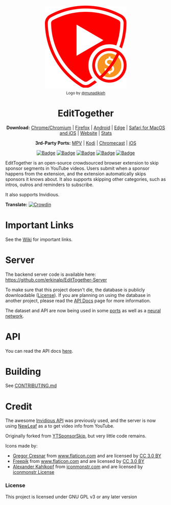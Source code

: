 <p align="center">
  <a href="https://github.com/erkinalp/EditTogether"><img src="public/icons/LogoEditTogether256px.png" alt="Logo"></img></a>

  <br/>
  <sub>Logo by <a href="https://github.com/munadikieh">@munadikieh</a></sub>
</p>

<h1 align="center">EditTogether</h1>

<p align="center">
  <b>Download:</b>
  <a href="https://chrome.google.com/webstore/detail/mnjggcdmjocbbbhaepdhchncahnbgone">Chrome/Chromium</a> |
  <a href="https://addons.mozilla.org/addon/edittogether/?src=external-github">Firefox</a> |
  <a href="https://github.com/erkinalp/EditTogether/wiki/Android">Android</a> |
  <a href="https://github.com/erkinalp/EditTogether/wiki/Edge">Edge</a> |
  <a href="https://github.com/erkinalp/EditTogether/wiki/Safari">Safari for MacOS and iOS</a> |
  <a href="https://github.com/erkinalp/EditTogether">Website</a> |
  <a href="https://github.com/erkinalp/EditTogether">Stats</a>
</p>

<p align="center">
  <b>3rd-Party Ports:</b>
  <a href="https://github.com/erkinalp/EditTogether/wiki/3rd-Party-Ports#mpv-media-player">MPV</a> |
  <a href="https://github.com/erkinalp/EditTogether/wiki/3rd-Party-Ports#kodi">Kodi</a> |
  <a href="https://github.com/erkinalp/EditTogether/wiki/3rd-Party-Ports#Chromecast">Chromecast</a> |
  <a href="https://github.com/erkinalp/EditTogether/wiki/3rd-Party-Ports#ios">iOS</a>
</p>

<p align="center">
    <a href="https://addons.mozilla.org/addon/edittogether/?src=external-github"><img src="https://img.shields.io/amo/users/edittogether?label=Firefox%20Users" alt="Badge"></img></a>
    <a href="https://chrome.google.com/webstore/detail/mnjggcdmjocbbbhaepdhchncahnbgone"><img src="https://img.shields.io/chrome-web-store/users/mnjggcdmjocbbbhaepdhchncahnbgone?label=Chrome%20Users" alt="Badge"></img></a>
    <a href="https://github.com/erkinalp/EditTogether"><img src="https://img.shields.io/badge/dynamic/json?label=Submissions&query=totalSubmissions&suffix=%20segments&url=http%3A%2F%2Fsponsor.ajay.app%2Fapi%2FgetTotalStats&color=darkred" alt="Badge"></img></a>
    <a href="https://github.com/erkinalp/EditTogether"><img src="https://img.shields.io/badge/dynamic/json?label=Active%20Users&query=apiUsers&url=http%3A%2F%2Fsponsor.ajay.app%2Fapi%2FgetTotalStats&color=darkblue" alt="Badge"></img></a>
    <a href="https://github.com/erkinalp/EditTogether"><img src="https://img.shields.io/badge/dynamic/json?label=Time%20Saved%20From%20Skips&query=daysSaved&url=http%3A%2F%2Fsponsor.ajay.app%2Fapi%2FgetDaysSavedFormatted&color=darkgreen&suffix=%20days" alt="Badge"></img></a>
</p>



EditTogether is an open-source crowdsourced browser extension to skip sponsor segments in YouTube videos. Users submit when a sponsor happens from the extension, and the extension automatically skips sponsors it knows about. It also supports skipping other categories, such as intros, outros and reminders to subscribe.

It also supports Invidious.

**Translate:** [![Crowdin](https://badges.crowdin.net/edittogether/localized.svg)](https://crowdin.com/project/edittogether)

# Important Links

See the [Wiki](https://github.com/erkinalp/EditTogether/wiki) for important links.

# Server

The backend server code is available here: https://github.com/erkinalp/EditTogether-Server

To make sure that this project doesn't die, the database is publicly downloadable ([License](https://github.com/erkinalp/EditTogether/wiki/Database-and-API-License)). If you are planning on using the database in another project, please read the [API Docs](https://github.com/erkinalp/EditTogether/wiki/API_Docs) page for more information.

The dataset and API are now being used in some [ports](https://github.com/erkinalp/EditTogether/wiki/3rd-Party-Ports) as well as a [neural network](https://github.com/andrewzlee/NeuralBlock).

# API

You can read the API docs [here](https://github.com/erkinalp/EditTogether/wiki/API_Docs).

# Building
See [CONTRIBUTING.md](CONTRIBUTING.md)

# Credit

The awesome [Invidious API](https://docs.invidious.io/) was previously used, and the server is now using [NewLeaf](https://git.sr.ht/~cadence/NewLeaf) as a to get video info from YouTube.

Originally forked from [YTSponsorSkip](https://github.com/NDevTK/YTSponsorSkip), but very little code remains.

Icons made by:
* <a href="https://www.flaticon.com/authors/gregor-cresnar" title="Gregor Cresnar">Gregor Cresnar</a> from <a href="https://www.flaticon.com/" title="Flaticon">www.flaticon.com</a> and are licensed by <a href="https://creativecommons.org/licenses/by/3.0/" title="Creative Commons BY 3.0" target="_blank">CC 3.0 BY</a>
* <a href="https://www.flaticon.com/authors/freepik" title="Freepik">Freepik</a> from <a href="https://www.flaticon.com/" title="Flaticon">www.flaticon.com</a> and are licensed by <a href="https://creativecommons.org/licenses/by/3.0/" title="Creative Commons BY 3.0" target="_blank">CC 3.0 BY</a>
* <a href="https://iconmonstr.com/about/#creator">Alexander Kahlkopf</a> from <a href="https://iconmonstr.com/">iconmonstr.com</a> and are licensed by <a href="https://iconmonstr.com/license/">iconmonstr License</a>


### License

This project is licensed under GNU GPL v3 or any later version

